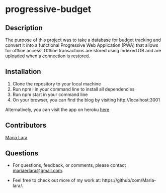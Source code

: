 # progressive-budget

## Description
The purpose of this project was to take a database for budget tracking and convert it into a functional Progressive Web Application (PWA) that allows for offline access. Offline transactions are stored using Indexed DB and are uploaded when a connection is restored.

## Installation

  1. Clone the repository to your local machine
  2. Run npm i in your command line to install all dependencies
  4. Run npm start in your command line
  5. On your browser, you can find the blog by visiting http://localhost:3001

Alternatively, you can visit the app on heroku [here](https://maria-lara-budget-tracker.herokuapp.com/)

## Contributors
[Maria Lara](https://github/com/Maria-lara/)

## Questions
* For questions, feedback, or comments, please contact mariaerlara@gmail.com.

* Feel free to check out more of my work at: https://github/com/Maria-lara/.
